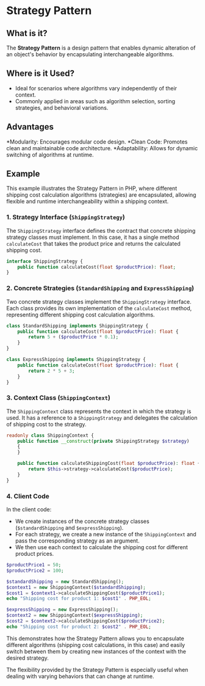 # Strategy Pattern

## What is it?

The **Strategy Pattern** is a design pattern that enables dynamic alteration of an object's behavior by encapsulating interchangeable algorithms.

## Where is it Used?

* Ideal for scenarios where algorithms vary independently of their context.
* Commonly applied in areas such as algorithm selection, sorting strategies, and behavioral variations.

## Advantages

*Modularity: Encourages modular code design.
*Clean Code: Promotes clean and maintainable code architecture.
*Adaptability: Allows for dynamic switching of algorithms at runtime.

## Example

This example illustrates the Strategy Pattern in PHP, where different shipping cost calculation algorithms (strategies) are encapsulated, allowing flexible and runtime interchangeability within a shipping context.

### 1. Strategy Interface (`ShippingStrategy`)

The `ShippingStrategy` interface defines the contract that concrete shipping strategy classes must implement. In this case, it has a single method `calculateCost` that takes the product price and returns the calculated shipping cost.

```php
interface ShippingStrategy {
    public function calculateCost(float $productPrice): float;
}
```

### 2. Concrete Strategies (`StandardShipping` and `ExpressShipping`)

Two concrete strategy classes implement the `ShippingStrategy` interface. Each class provides its own implementation of the `calculateCost` method, representing different shipping cost calculation algorithms.

```php
class StandardShipping implements ShippingStrategy {
    public function calculateCost(float $productPrice): float {
        return 5 + ($productPrice * 0.1);
    }
}

class ExpressShipping implements ShippingStrategy {
    public function calculateCost(float $productPrice): float {
        return 2 * 5 + 3;
    }
}
```

### 3. Context Class (`ShippingContext`)

The `ShippingContext` class represents the context in which the strategy is used. It has a reference to a `ShippingStrategy` and delegates the calculation of shipping cost to the strategy.

```php
readonly class ShippingContext {
    public function __construct(private ShippingStrategy $strategy) 
    {
    }

    public function calculateShippingCost(float $productPrice): float {
        return $this->strategy->calculateCost($productPrice);
    }
}
```

### 4. Client Code

In the client code:

- We create instances of the concrete strategy classes (`$standardShipping` and `$expressShipping`).
- For each strategy, we create a new instance of the `ShippingContext` and pass the corresponding strategy as an argument.
- We then use each context to calculate the shipping cost for different product prices.

```php
$productPrice1 = 50;
$productPrice2 = 100;

$standardShipping = new StandardShipping();
$context1 = new ShippingContext($standardShipping);
$cost1 = $context1->calculateShippingCost($productPrice1);
echo "Shipping cost for product 1: $cost1" . PHP_EOL;

$expressShipping = new ExpressShipping();
$context2 = new ShippingContext($expressShipping);
$cost2 = $context2->calculateShippingCost($productPrice2);
echo "Shipping cost for product 2: $cost2" . PHP_EOL;
```

This demonstrates how the Strategy Pattern allows you to encapsulate different algorithms (shipping cost calculations, in this case) and easily switch between them by creating new instances of the context with the desired strategy. 

The flexibility provided by the Strategy Pattern is especially useful when dealing with varying behaviors that can change at runtime.
